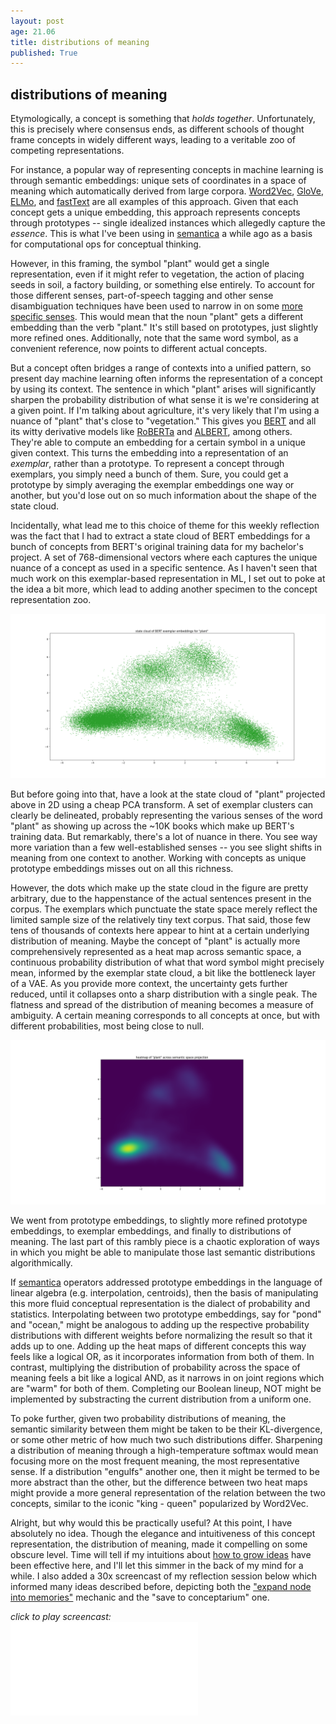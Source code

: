 ```yaml
---
layout: post
age: 21.06
title: distributions of meaning
published: True
---
```


## distributions of meaning

Etymologically, a concept is something that *holds together*. Unfortunately, this is precisely where consensus ends, as different schools of thought frame concepts in widely different ways, leading to a veritable zoo of competing representations.

For instance, a popular way of representing concepts in machine learning is through semantic embeddings: unique sets of coordinates in a space of meaning which automatically derived from large corpora. [Word2Vec](https://paperswithcode.com/method/skip-gram-word2vec), [GloVe](https://paperswithcode.com/method/glove), [ELMo](https://paperswithcode.com/method/elmo), and [fastText](https://paperswithcode.com/method/fasttext) are all examples of this approach. Given that each concept gets a unique embedding, this approach represents concepts through prototypes -- single idealized instances which allegedly capture the *essence*. This is what I've been using in [semantica](/thoughtware/semantica) a while ago as a basis for computational ops for conceptual thinking.

However, in this framing, the symbol "plant" would get a single representation, even if it might refer to vegetation, the action of placing seeds in soil, a factory building, or something else entirely. To account for those different senses, part-of-speech tagging and other sense disambiguation techniques have been used to narrow in on some [more specific senses](http://wordnetweb.princeton.edu/perl/webwn?s=plant&sub=Search+WordNet&o2=&o0=1&o8=1&o1=1&o7=&o5=&o9=&o6=&o3=&o4=&h=). This would mean that the noun "plant" gets a different embedding than the verb "plant." It's still based on prototypes, just slightly more refined ones. Additionally, note that the same word symbol, as a convenient reference, now points to different actual concepts.

But a concept often bridges a range of contexts into a unified pattern, so present day machine learning often informs the representation of a concept by using its context. The sentence in which "plant" arises will significantly sharpen the probability distribution of what sense it is we're considering at a given point. If I'm talking about agriculture, it's very likely that I'm using a nuance of "plant" that's close to "vegetation." This gives you [BERT](https://paperswithcode.com/method/bert) and all its witty derivative models like [RoBERTa](https://paperswithcode.com/method/roberta) and [ALBERT](https://paperswithcode.com/method/albert), among others. They're able to compute an embedding for a certain symbol in a unique given context. This turns the embedding into a representation of an *exemplar*, rather than a prototype. To represent a concept through exemplars, you simply need a bunch of them. Sure, you could get a prototype by simply averaging the exemplar embeddings one way or another, but you'd lose out on so much information about the shape of the state cloud.

Incidentally, what lead me to this choice of theme for this weekly reflection was the fact that I had to extract a state cloud of BERT embeddings for a bunch of concepts from BERT's original training data for my bachelor's project. A set of 768-dimensional vectors where each captures the unique nuance of a concept as used in a specific sentence. As I haven't seen that much work on this exemplar-based representation in ML, I set out to poke at the idea a bit more, which lead to adding another specimen to the concept representation zoo.

![](/assets/img/plant_statecloud.png)

But before going into that, have a look at the state cloud of "plant" projected above in 2D using a cheap PCA transform. A set of exemplar clusters can clearly be delineated, probably representing the various senses of the word "plant" as showing up across the ~10K books which make up BERT's training data. But remarkably, there's a lot of nuance in there. You see way more variation than a few well-established senses -- you see slight shifts in meaning from one context to another. Working with concepts as unique prototype embeddings misses out on all this richness.

However, the dots which make up the state cloud in the figure are pretty arbitrary, due to the happenstance of the actual sentences present in the corpus. The exemplars which punctuate the state space merely reflect the limited sample size of the relatively tiny text corpus. That said, those few tens of thousands of contexts here appear to hint at a certain underlying distribution of meaning. Maybe the concept of "plant" is actually more comprehensively represented as a heat map across semantic space, a continuous probability distribution of what that word symbol might precisely mean, informed by the exemplar state cloud, a bit like the bottleneck layer of a VAE. As you provide more context, the uncertainty gets further reduced, until it collapses onto a sharp distribution with a single peak. The flatness and spread of the distribution of meaning becomes a measure of ambiguity. A certain meaning corresponds to all concepts at once, but with different probabilities, most being close to null.

![](/assets/img/plant_heatmap.png)

We went from prototype embeddings, to slightly more refined prototype embeddings, to exemplar embeddings, and finally to distributions of meaning. The last part of this rambly piece is a chaotic exploration of ways in which you might be able to manipulate those last semantic distributions algorithmically.

If [semantica](/thoughtware/semantica) operators addressed prototype embeddings in the language of linear algebra (e.g. interpolation, centroids), then the basis of manipulating this more fluid conceptual representation is the dialect of probability and statistics. Interpolating between two prototype embeddings, say for "pond" and "ocean," might be analogous to adding up the respective probability distributions with different weights before normalizing the result so that it adds up to one. Adding up the heat maps of different concepts this way feels like a logical OR, as it incorporates information from both of them. In contrast, multiplying the distribution of probability across the space of meaning feels a bit like a logical AND, as it narrows in on joint regions which are "warm" for both of them. Completing our Boolean lineup, NOT might be implemented by substracting the current distribution from a uniform one.

To poke further, given two probability distributions of meaning, the semantic similarity between them might be taken to be their KL-divergence, or some other metric of how much two such distributions differ. Sharpening a distribution of meaning through a high-temperature softmax would mean focusing more on the most frequent meaning, the most representative sense. If a distribution "engulfs" another one, then it might be termed to be more abstract than the other, but the difference between two heat maps might provide a more general representation of the relation between the two concepts, similar to the iconic "king - queen" popularized by Word2Vec.

Alright, but why would this be practically useful? At this point, I have absolutely no idea. Though the elegance and intuitiveness of this concept representation, the distribution of meaning, made it compelling on some obscure level. Time will tell if my intuitions about [how to grow ideas](/reflections/ideoponics) have been effective here, and I'll let this simmer in the back of my mind for a while. I also added a 30x screencast of my reflection session below which informed many ideas described before, depicting both the ["expand node into memories"](/reflections/conversational-multiverses) mechanic and the "save to conceptarium" one.

<div style="margin-bottom: 0"><i>click to play screencast:</i></div>
<div class="iframe-holder" style="margin-top: 0">
<iframe
    src="/assets/vid/distributions_of_meaning.mp4" 
    frameborder="0"
    allowfullscreen>
</iframe>
</div>